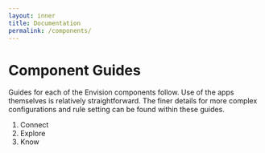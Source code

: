 ```yaml
---
layout: inner
title: Documentation
permalink: /components/
---
```


# Component Guides
Guides for each of the Envision components follow.  Use of the apps themselves is relatively straightforward.  The finer details for more complex configurations and rule setting can be found within these guides.

1. Connect
2. Explore
3. Know
